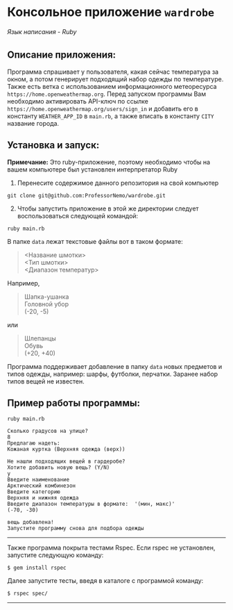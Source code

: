 # Консольное приложение `wardrobe`
###### Язык написания - Ruby

## Описание приложения:
Программа спрашивает у пользователя, какая сейчас температура за окном, а потом генерирует подходящий набор одежды по температуре. Также есть ветка с использованием информационного метеоресурса `https://home.openweathermap.org`. Перед запуском программы Вам необходимо активировать API-ключ по ссылке `https://home.openweathermap.org/users/sign_in` и добавить его в константу `WEATHER_APP_ID` в `main.rb`, а также вписать в константу `CITY` название города.
## Установка и запуск:

**Примечание:** Это ruby-приложение, поэтому необходимо
чтобы на вашем компьютере был установлен интерпретатор Ruby

1. Перенесите содержимое данного репозитория на свой компьютер
```
git clone git@github.com:ProfessorNemo/wardrobe.git
```
2. Чтобы запустить приложение в этой же директории
следует воспользоваться следующей командой:
```
ruby main.rb
```
В папке `data` лежат текстовые файлы вот в таком формате:

> <Название шмотки>\
> <Тип шмотки>\
> <Диапазон температур>

Например,

> Шапка-ушанка\
> Головной убор\
> (-20, -5)

или

> Шлепанцы\
> Обувь\
> (+20, +40)


Программа поддерживает добавление в папку `data` новых предметов и типов одежды, например: шарфы, футболки, перчатки.
Заранее набор типов вещей не известен.

## Пример работы программы:
```
ruby main.rb

Сколько градусов на улице?
8
Предлагаю надеть:
Кожаная куртка (Верхняя одежда (верх))

Не нашли подходящих вещей в гардеробе?
Хотите добавить новую вещь? (Y/N)
y
Введите наименование
Арктический комбинезон
Введите категорию
Верхняя и нижняя одежда
Введите диапазон температуры в формате:  '(мин, макс)'
(-70, -30)

вещь добавлена!
Запустите программу снова для подбора одежды
```
___

Также программа покрыта тестами Rspec. Если rspec не установлен, запустите следующую команду:
```
$ gem install rspec
```
Далее запустите тесты, введя в каталоге с программой команду:
```
$ rspec spec/
```
___
